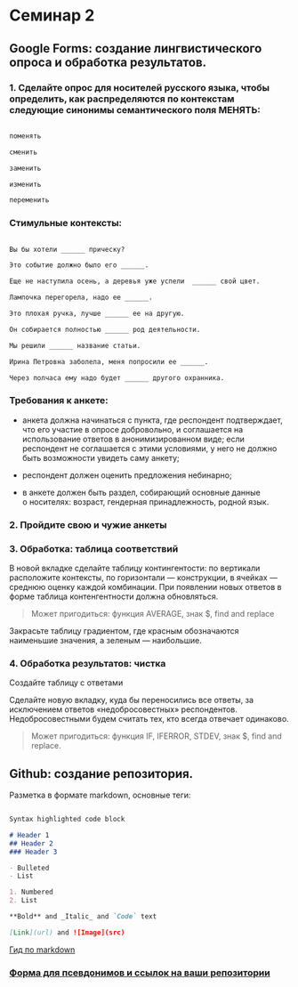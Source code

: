 # Семинар 2

## Google Forms: создание лингвистического опроса и обработка результатов.

### 1. Сделайте опрос для носителей русского языка, чтобы определить, как распределяются по контекстам следующие синонимы семантического поля МЕНЯТЬ:

```markdown

поменять

сменить

заменить

изменить

переменить

```
### Стимульные контексты:

```markdown

Вы бы хотели ______ прическу?

Это событие должно было его ______.

Еще не наступила осень, а деревья уже успели  ______ свой цвет.

Лампочка перегорела, надо ее ______.

Это плохая ручка, лучше ______ ее на другую.

Он собирается полностью ______ род деятельности.

Мы решили ______ название статьи.

Ирина Петровна заболела, меня попросили ее ______.

Через полчаса ему надо будет ______ другого охранника.

```

### Требования к анкете:

- анкета должна начинаться с пункта, где респондент подтверждает, что его участие в опросе добровольно, и соглашается на использование ответов в анонимизированном виде; если респондент не соглашается с этими условиями, у него не должно быть возможности увидеть саму анкету;  

- респондент должен оценить предложения небинарно;  
- в анкете должен быть раздел, собирающий основные данные о носителях: возраст, гендерная принадлежность, родной язык.  

### 2. Пройдите свою и чужие анкеты

### 3. Обработка: таблица соответствий

В новой вкладке сделайте таблицу контингентости: по вертикали расположите контексты, по горизонтали — конструкции, в ячейках — среднюю оценку каждой комбинации. При появлении новых ответов в форме таблица контенгентности должна обновляться.

>Может пригодиться: функция AVERAGE, знак $, find and replace

Закрасьте таблицу градиентом, где красным обозначаются наименьшие значения, а зеленым — наибольшие.

### 4. Обработка результатов: чистка

Создайте таблицу с ответами

Сделайте новую вкладку, куда бы переносились все ответы, за исключением ответов «недобросовестных» респондентов. Недобросовестными будем считать тех, кто всегда отвечает одинаково.

> Может пригодиться: функция IF, IFERROR, STDEV, знак $, find and replace.


## Github: создание репозитория.

Разметка в формате markdown, основные теги:

```markdown

Syntax highlighted code block

# Header 1
## Header 2
### Header 3

- Bulleted
- List

1. Numbered
2. List

**Bold** and _Italic_ and `Code` text

[Link](url) and ![Image](src)

```
[Гид по markdown](https://www.markdownguide.org/basic-syntax/)

### [Форма для псевдонимов и ссылок на ваши репозитории](https://docs.google.com/forms/d/e/1FAIpQLSdKpcP6VAH9k1wKakpCwRrhHKbHmpIwXQdY5rO2ypvQkZ9z4w/viewform?usp=sf_link)
